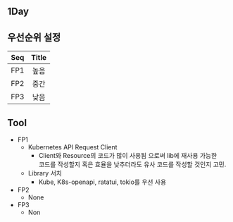 ## 1Day

우선순위 설정
---
| Seq | Title  |
|:----|:------:|
| FP1 |   높음   |
| FP2 |   중간   |
| FP3 |   낮음   |

Tool
---
* FP1
  * Kubernetes API Request Client
    * Client와 Resource의 코드가 많이 사용됨 으로써 lib에 재사용 가능한  
      코드를 작성할지 혹은 효율을 낮추더라도 유사 코드를 작성할 것인지 고민.
  * Library 서치
    * Kube, K8s-openapi, ratatui, tokio를 우선 사용
* FP2
  * None
* FP3
  * Non